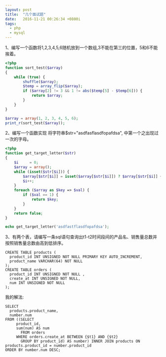 ```yaml
---
layout: post
title:  "几个面试题"
date:   2016-11-21 00:26:34 +0800i
tags: 
  - php
  - mysql
---
```


1、编写一个函数将1,2,3,4,5,6随机放到一个数组,3不能在第三的位置，5和6不能挨着。

```php
<?php
function sort_test($array)
{
    while (true) {
        shuffle($array);
        $temp = array_flip($array);
        if ($array[2] != 3 && 1 != abs($temp[5] - $temp[6])) {
            return $array;
        }
    }
}

$array = array(1, 2, 3, 4, 5, 6);
print_r(sort_test($array));
```

2、编写一个函数实现 将字符串$str="asdfasflasdfopafdsa", 中第一个之出现过一次的字母。

```php
<?php
function get_target_letter($str)
{
    $i     = 0;
    $array = array();
    while (isset($str[$i])) {
        $array[$str[$i]] = isset($array[$str[$i]]) ? $array[$str[$i]] + 1 : 1;
        $i++;
    }
    foreach ($array as $key => $val) {
        if ($val == 1) {
            return $key;
        }
    }
    return false;
}

echo get_target_letter('asdfastflasdfopafdsa');
```

3、有两个表，请编写一条sql语句查询出t1-t2时间段间的产品名、销售量总数并按照销售量总数由高到低排序。

```mysql
CREATE TABLE products (
  product_id INT UNSIGNED NOT NULL PRIMARY KEY AUTO_INCREMENT,
  product_name VARCHAR(64) NOT NULL
);
CREATE TABLE orders (
  product_id INT UNSIGNED NOT NULL ,
  create_at INT UNSIGNED NOT NULL,
  num INT UNSIGNED NOT NULL 
);
```

我的解法:  

```mysql
SELECT
  products.product_name,
  number.num
FROM ((SELECT
     product_id,
     sum(num) AS num
       FROM orders
     WHERE orders.create_at BETWEEN {$t1} AND {$t2}
       GROUP BY product_id) AS number) INNER JOIN products ON products.product_id = number.product_id
ORDER BY number.num DESC;
```